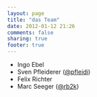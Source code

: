 ```yaml
---
layout: page
title: "das Team"
date: 2012-01-12 21:26
comments: false
sharing: true
footer: true
---
```

- Ingo Ebel
- Sven Pfleiderer ([@pfleidi](https://twitter.com/#!/pfleidi))
- Felix Richter
- Marc Seeger ([@rb2k](https://twitter.com/#!/rb2k))
